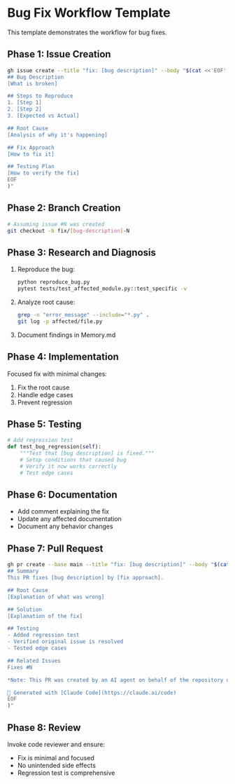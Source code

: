 # Bug Fix Workflow Template

This template demonstrates the workflow for bug fixes.

## Phase 1: Issue Creation

```bash
gh issue create --title "fix: [bug description]" --body "$(cat <<'EOF'
## Bug Description
[What is broken]

## Steps to Reproduce
1. [Step 1]
2. [Step 2]
3. [Expected vs Actual]

## Root Cause
[Analysis of why it's happening]

## Fix Approach
[How to fix it]

## Testing Plan
[How to verify the fix]
EOF
)"
```

## Phase 2: Branch Creation

```bash
# Assuming issue #N was created
git checkout -b fix/[bug-description]-N
```

## Phase 3: Research and Diagnosis

1. Reproduce the bug:
   ```bash
   python reproduce_bug.py
   pytest tests/test_affected_module.py::test_specific -v
   ```

2. Analyze root cause:
   ```bash
   grep -n "error_message" --include="*.py" .
   git log -p affected/file.py
   ```

3. Document findings in Memory.md

## Phase 4: Implementation

Focused fix with minimal changes:
1. Fix the root cause
2. Handle edge cases
3. Prevent regression

## Phase 5: Testing

```python
# Add regression test
def test_bug_regression(self):
    """Test that [bug description] is fixed."""
    # Setup conditions that caused bug
    # Verify it now works correctly
    # Test edge cases
```

## Phase 6: Documentation

- Add comment explaining the fix
- Update any affected documentation
- Document any behavior changes

## Phase 7: Pull Request

```bash
gh pr create --base main --title "fix: [bug description]" --body "$(cat <<'EOF'
## Summary
This PR fixes [bug description] by [fix approach].

## Root Cause
[Explanation of what was wrong]

## Solution
[Explanation of the fix]

## Testing
- Added regression test
- Verified original issue is resolved
- Tested edge cases

## Related Issues
Fixes #N

*Note: This PR was created by an AI agent on behalf of the repository owner.*

🤖 Generated with [Claude Code](https://claude.ai/code)
EOF
)"
```

## Phase 8: Review

Invoke code reviewer and ensure:
- Fix is minimal and focused
- No unintended side effects
- Regression test is comprehensive
